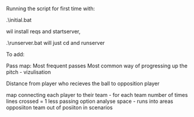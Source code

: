 Running the script for first time with:

.\initial.bat

wil install reqs and startserver,

.\runserver.bat will just cd and runserver


To add:

Pass map:
    Most frequent passes
    Most common way of progressing up the pitch - vizulisation

Distance from player who recieves the ball to opposition player

map connecting each player to their team - for each team
number of times lines crossed = 1 less passing option
analyse space - runs into areas
opposiiton team out of posiiton in scenarios